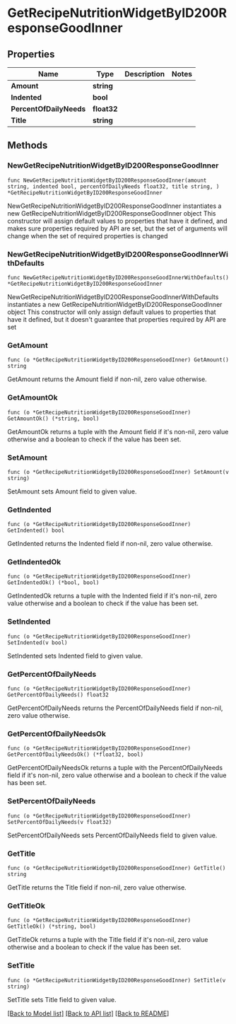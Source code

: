 # GetRecipeNutritionWidgetByID200ResponseGoodInner

## Properties

Name | Type | Description | Notes
------------ | ------------- | ------------- | -------------
**Amount** | **string** |  | 
**Indented** | **bool** |  | 
**PercentOfDailyNeeds** | **float32** |  | 
**Title** | **string** |  | 

## Methods

### NewGetRecipeNutritionWidgetByID200ResponseGoodInner

`func NewGetRecipeNutritionWidgetByID200ResponseGoodInner(amount string, indented bool, percentOfDailyNeeds float32, title string, ) *GetRecipeNutritionWidgetByID200ResponseGoodInner`

NewGetRecipeNutritionWidgetByID200ResponseGoodInner instantiates a new GetRecipeNutritionWidgetByID200ResponseGoodInner object
This constructor will assign default values to properties that have it defined,
and makes sure properties required by API are set, but the set of arguments
will change when the set of required properties is changed

### NewGetRecipeNutritionWidgetByID200ResponseGoodInnerWithDefaults

`func NewGetRecipeNutritionWidgetByID200ResponseGoodInnerWithDefaults() *GetRecipeNutritionWidgetByID200ResponseGoodInner`

NewGetRecipeNutritionWidgetByID200ResponseGoodInnerWithDefaults instantiates a new GetRecipeNutritionWidgetByID200ResponseGoodInner object
This constructor will only assign default values to properties that have it defined,
but it doesn't guarantee that properties required by API are set

### GetAmount

`func (o *GetRecipeNutritionWidgetByID200ResponseGoodInner) GetAmount() string`

GetAmount returns the Amount field if non-nil, zero value otherwise.

### GetAmountOk

`func (o *GetRecipeNutritionWidgetByID200ResponseGoodInner) GetAmountOk() (*string, bool)`

GetAmountOk returns a tuple with the Amount field if it's non-nil, zero value otherwise
and a boolean to check if the value has been set.

### SetAmount

`func (o *GetRecipeNutritionWidgetByID200ResponseGoodInner) SetAmount(v string)`

SetAmount sets Amount field to given value.


### GetIndented

`func (o *GetRecipeNutritionWidgetByID200ResponseGoodInner) GetIndented() bool`

GetIndented returns the Indented field if non-nil, zero value otherwise.

### GetIndentedOk

`func (o *GetRecipeNutritionWidgetByID200ResponseGoodInner) GetIndentedOk() (*bool, bool)`

GetIndentedOk returns a tuple with the Indented field if it's non-nil, zero value otherwise
and a boolean to check if the value has been set.

### SetIndented

`func (o *GetRecipeNutritionWidgetByID200ResponseGoodInner) SetIndented(v bool)`

SetIndented sets Indented field to given value.


### GetPercentOfDailyNeeds

`func (o *GetRecipeNutritionWidgetByID200ResponseGoodInner) GetPercentOfDailyNeeds() float32`

GetPercentOfDailyNeeds returns the PercentOfDailyNeeds field if non-nil, zero value otherwise.

### GetPercentOfDailyNeedsOk

`func (o *GetRecipeNutritionWidgetByID200ResponseGoodInner) GetPercentOfDailyNeedsOk() (*float32, bool)`

GetPercentOfDailyNeedsOk returns a tuple with the PercentOfDailyNeeds field if it's non-nil, zero value otherwise
and a boolean to check if the value has been set.

### SetPercentOfDailyNeeds

`func (o *GetRecipeNutritionWidgetByID200ResponseGoodInner) SetPercentOfDailyNeeds(v float32)`

SetPercentOfDailyNeeds sets PercentOfDailyNeeds field to given value.


### GetTitle

`func (o *GetRecipeNutritionWidgetByID200ResponseGoodInner) GetTitle() string`

GetTitle returns the Title field if non-nil, zero value otherwise.

### GetTitleOk

`func (o *GetRecipeNutritionWidgetByID200ResponseGoodInner) GetTitleOk() (*string, bool)`

GetTitleOk returns a tuple with the Title field if it's non-nil, zero value otherwise
and a boolean to check if the value has been set.

### SetTitle

`func (o *GetRecipeNutritionWidgetByID200ResponseGoodInner) SetTitle(v string)`

SetTitle sets Title field to given value.



[[Back to Model list]](../README.md#documentation-for-models) [[Back to API list]](../README.md#documentation-for-api-endpoints) [[Back to README]](../README.md)



